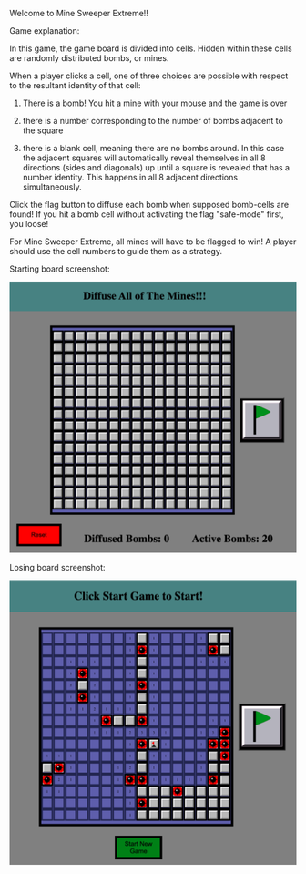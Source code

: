 Welcome to Mine Sweeper Extreme!!

Game explanation:

In this game, the game board is divided into cells. Hidden within these cells are randomly distributed bombs, or mines. 

When a player clicks a cell, one of three choices are possible with respect to the resultant identity of that cell:

1) There is a bomb! You hit a mine with your mouse and the game is over

2) there is a number corresponding to the number of bombs adjacent to the square

3) there is a blank cell, meaning there are no bombs around. In this case the adjacent squares will automatically reveal themselves in all 8 directions (sides and diagonals) up until a square is revealed that has a number identity. This happens in all 8 adjacent directions simultaneously.

Click the flag button to diffuse each bomb when supposed bomb-cells are found! If you hit a bomb cell without activating the flag "safe-mode" first, you loose!

For Mine Sweeper Extreme, all mines will have to be flagged to win! A player should use the cell numbers to guide them as a strategy.

Starting board screenshot:

![starting-board text](./images/StartingBoard.png)

Losing board screenshot:

![starting-board text](./images/LosingBoard.png)
